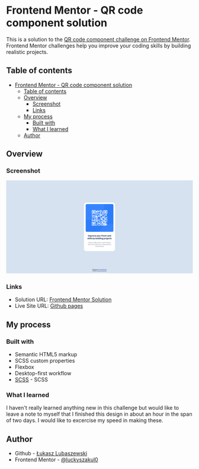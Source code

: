 # Frontend Mentor - QR code component solution

This is a solution to the [QR code component challenge on Frontend Mentor](https://www.frontendmentor.io/challenges/qr-code-component-iux_sIO_H). Frontend Mentor challenges help you improve your coding skills by building realistic projects. 

## Table of contents

- [Frontend Mentor - QR code component solution](#frontend-mentor---qr-code-component-solution)
  - [Table of contents](#table-of-contents)
  - [Overview](#overview)
    - [Screenshot](#screenshot)
    - [Links](#links)
  - [My process](#my-process)
    - [Built with](#built-with)
    - [What I learned](#what-i-learned)
  - [Author](#author)

## Overview

### Screenshot

![](./screenshot.png)

### Links

- Solution URL: [Frontend Mentor Solution](https://www.frontendmentor.io/solutions/desktopfirst-qr-code-component-with-scss-rYqvtYpdWo)
- Live Site URL: [Github pages](https://luckyszakul0.github.io/FM-QR-code-component/)

## My process

### Built with

- Semantic HTML5 markup
- SCSS custom properties
- Flexbox
- Desktop-first workflow
- [SCSS](https://sass-lang.com/) - SCSS

### What I learned

I haven't really learned anything new in this challenge but would like to leave a note to myself that I finished this design in about an hour in the span of two days. I would like to excercise my speed in making these.

## Author

- Github - [Łukasz Lubaszewski](https://github.com/luckyszakul0)
- Frontend Mentor - [@luckyszakul0](https://www.frontendmentor.io/profile/luckyszakul0)
